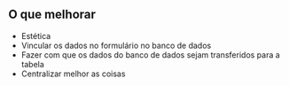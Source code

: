 
## O que melhorar


* Estética
* Vincular os dados no formulário no banco de dados
* Fazer com que os dados do banco de dados sejam transferidos para a tabela
* Centralizar melhor as coisas
